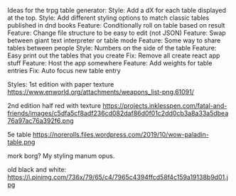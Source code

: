 Ideas for the trpg table generator:
Style:   Add a dX for each table displayed at the top.
Style:   Add different styling options to match classic tables published in dnd books
Feature: Conditionally roll on table based on result
Feature: Change file structure to be easy to edit (not JSON)
Feature: Swap between giant text interpreter or table mode
Feature: Some way to share tables between people
Style:   Numbers on the side of the table
Feature: Easy print out the tables that you create
Fix:     Remove all create react app stuff
Feature: Host the app somewhere
Feature: Add weights for table entries
Fix:     Auto focus new table entry


Styles:
1st edition with paper texture
https://www.enworld.org/attachments/weapons_list-png.61091/

2nd edition half red with texture
https://projects.inklesspen.com/fatal-and-friends/images/c5dfa5cf8adf236cd082daf86d0f01c2dd0cb3a8a33a5dbea76a97ac76a392f6.png

5e table
https://norerolls.files.wordpress.com/2019/10/wow-paladin-table.png

mork borg?
My styling manum opus.

old black and white:
https://i.pinimg.com/736x/79/65/c4/7965c4394ffcd58f4c159a19138b9d01.jpg